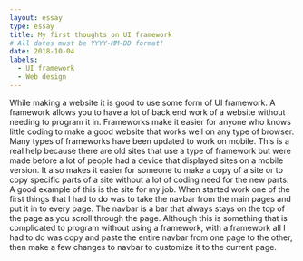 ```yaml
---
layout: essay
type: essay
title: My first thoughts on UI framework
# All dates must be YYYY-MM-DD format!
date: 2018-10-04
labels:
  - UI framework
  - Web design
---
```


While making a website it is good to use some form of UI framework.  A framework allows you to have a lot of back end work of a website without needing to program it in.  Frameworks make it easier for anyone who knows little coding to make a good website that works well on any type of browser.
Many types of frameworks have been updated to work on mobile.   This is a real help because there are old sites that use a type of framework but were made before a lot of people had a device that displayed sites on a mobile version.  It also makes it easier for someone to make a copy of a site or to copy specific parts of a site without a lot of coding need for the new parts.  
A good example of this is the site for my job.  When started work one of the first things that I had to do was to take the navbar from the main pages and put it in to every page.  The navbar is a bar that always stays on the top of the page as you scroll through the page.  Although this is something that is complicated to program without using a framework, with a framework all I had to do was copy and paste the entire navbar from one page to the other, then make a few changes to navbar to customize it to the current page.  

